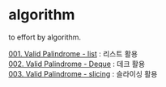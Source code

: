 # algorithm
to effort by algorithm.

[001. Valid Palindrome - list](pythonAlgorithmInterview/valid_palindrome_list.py) : 리스트 활용 <br>
[002. Valid Palindrome - Deque](pythonAlgorithmInterview/valid_palindrome_deque.py) : 데크 활용 <br>
[003. Valid Palindrome - slicing](pythonAlgorithmInterview/valid_palindrome_slicing.py) : 슬라이싱 활용 <br>